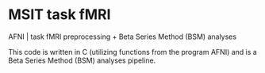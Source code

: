 # MSIT task fMRI
AFNI | task fMRI preprocessing + Beta Series Method (BSM) analyses

This code is written in C (utilizing functions from the program AFNI) and is a Beta Series Method (BSM) analyses pipeline. <br><br>
